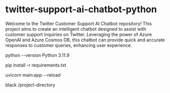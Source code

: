 # twitter-support-ai-chatbot-python
Welcome to the Twitter Customer Support AI Chatbot repository! This project aims to create an intelligent chatbot designed to assist with customer support inquiries on Twitter. Leveraging the power of Azure OpenAI and Azure Cosmos DB, this chatbot can provide quick and accurate responses to customer queries, enhancing user experience.


python --version
Python 3.11.9

pip install -r requirements.txt

uvicorn main:app --reload

black /project-directory
